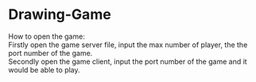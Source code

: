 # Drawing-Game

How to open the game:  
  Firstly open the game server file, input the max number of player, the the port number of the game.  
  Secondly open the game client, input the port number of the game and it would be able to play.  
